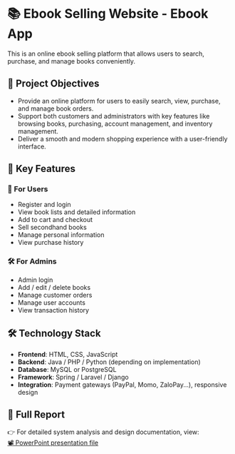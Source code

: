 # 📚 Ebook Selling Website - Ebook App

This is an online ebook selling platform that allows users to search, purchase, and manage books conveniently. 

## 🎯 Project Objectives

- Provide an online platform for users to easily search, view, purchase, and manage book orders.
- Support both customers and administrators with key features like browsing books, purchasing, account management, and inventory management.
- Deliver a smooth and modern shopping experience with a user-friendly interface.

## 🧩 Key Features

### 👤 For Users
- Register and login
- View book lists and detailed information
- Add to cart and checkout
- Sell secondhand books
- Manage personal information
- View purchase history

### 🛠️ For Admins
- Admin login
- Add / edit / delete books
- Manage customer orders
- Manage user accounts
- View transaction history

## 🛠️ Technology Stack

- **Frontend**: HTML, CSS, JavaScript
- **Backend**: Java / PHP / Python (depending on implementation)
- **Database**: MySQL or PostgreSQL
- **Framework**: Spring / Laravel / Django
- **Integration**: Payment gateways (PayPal, Momo, ZaloPay...), responsive design

## 📎 Full Report

👉 For detailed system analysis and design documentation, view:  
[📽️ PowerPoint presentation file](EBOOK_Presentation.pptx)
